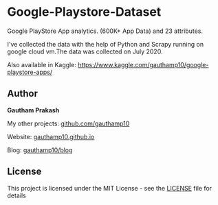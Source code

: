 # Google-Playstore-Dataset
Google PlayStore App analytics. (600K+ App Data) and 23 attributes.

I've collected the data with the help of Python and Scrapy running on google cloud vm.The data was collected on July 2020.

Also available in Kaggle: https://www.kaggle.com/gauthamp10/google-playstore-apps/

## __Author__

 **Gautham Prakash**
 
  My other projects: [github.com/gauthamp10](https://github.com/gauthamp10)

  Website: [gauthamp10.github.io](https://gauthamp10.github.io)

  Blog: [gauthamp10/blog](https://gauthamp10.github.io/blog)

## __License__  

This project is licensed under the MIT License - see the [LICENSE](LICENSE) file for details
